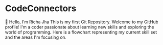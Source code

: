 # CodeConnectors
👋 Hello, I'm Richa Jha
This is my first Git Repository.
Welcome to my GitHub profile! I'm a coder passionate about learning new skills and exploring the world of programming. Here is a flowchart representing my current skill set and the areas I'm focusing on.



